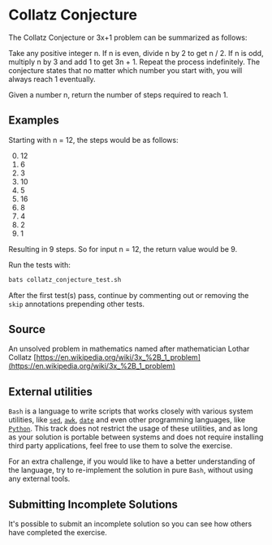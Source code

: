 # Collatz Conjecture

The Collatz Conjecture or 3x+1 problem can be summarized as follows:

Take any positive integer n. If n is even, divide n by 2 to get n / 2. If n is
odd, multiply n by 3 and add 1 to get 3n + 1. Repeat the process indefinitely.
The conjecture states that no matter which number you start with, you will
always reach 1 eventually.

Given a number n, return the number of steps required to reach 1.

## Examples

Starting with n = 12, the steps would be as follows:

0. 12
1. 6
2. 3
3. 10
4. 5
5. 16
6. 8
7. 4
8. 2
9. 1

Resulting in 9 steps. So for input n = 12, the return value would be 9.


Run the tests with:

```bash
bats collatz_conjecture_test.sh
```

After the first test(s) pass, continue by commenting out or removing the `skip` annotations prepending other tests.

## Source

An unsolved problem in mathematics named after mathematician Lothar Collatz [https://en.wikipedia.org/wiki/3x_%2B_1_problem](https://en.wikipedia.org/wiki/3x_%2B_1_problem)


## External utilities
`Bash` is a language to write scripts that works closely with various system utilities,
like [`sed`](https://www.gnu.org/software/sed/), [`awk`](https://www.gnu.org/software/gawk/), [`date`](https://www.gnu.org/software/coreutils/manual/html_node/date-invocation.html) and even other programming languages, like [`Python`](https://www.python.org/).
This track does not restrict the usage of these utilities, and as long as your solution is portable
between systems and does not require installing third party applications, feel free to use them to solve the exercise.

For an extra challenge, if you would like to have a better understanding of the language,
try to re-implement the solution in pure `Bash`, without using any external tools.

## Submitting Incomplete Solutions
It's possible to submit an incomplete solution so you can see how others have completed the exercise.
